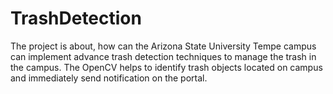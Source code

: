 # TrashDetection
The project is about, how can the Arizona State University Tempe campus can implement advance trash detection techniques to manage the trash in the campus. The OpenCV 
helps to identify trash objects located on campus and immediately send notification on the portal.
